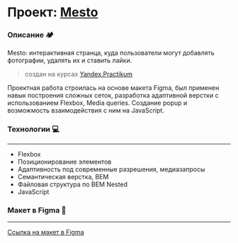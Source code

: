 # Проект: [Mesto](https://lacsw.github.io/mesto/)
### Описание :camping:

Mesto: интерактивная странца, куда пользователи могут добавлять фотографии, удалять их и ставить лайки.

> создан на курсах [Yandex.Practikum](https://practicum.yandex.ru/)

Проектная работа строилась на основе макета Figma, был применен навык построения сложных сеток, разработка адаптивной верстки с использованием Flexbox, Media queries. Создание popup и возможмость взаимодействия с ним на JavaScript.

### Технологии :computer:
---
- Flexbox
- Позиционирование элементов
- Адаптивность под современные разрешения, медиазапросы
- Семантическая верстка, BEM
- Файловая структура по BEM Nested
- JavaScript

### Макет в Figma :page_facing_up:
---
[Ссылка на макет в Figma](https://www.figma.com/file/2cn9N9jSkmxD84oJik7xL7/JavaScript.-Sprint-4?node-id=28212%3A212)

